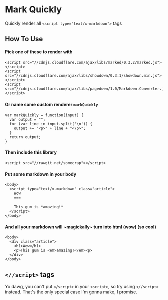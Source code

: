 Mark Quickly
============

Quickly render all `<script type="text/x-markdown">` tags

How To Use
----------

#### Pick one of these to render with

    <script src="//cdnjs.cloudflare.com/ajax/libs/marked/0.3.2/marked.js"></script>
    <script src="//cdnjs.cloudflare.com/ajax/libs/showdown/0.3.1/showdown.min.js"></script>
    <script src="//cdnjs.cloudflare.com/ajax/libs/pagedown/1.0/Markdown.Converter.js"></script>

#### Or name some custom renderer `markQuickly`

    var markQuickly = function(input) {
      var output = "";
      for (var line in input.split('\n')) {
        output += "<p>" + line + "<\p>";
      }
      return output;
    }

#### Then include this library

    <script src="//rawgit.net/somecrap"></script>

#### Put some markdown in your body

    <body>
      <script type="text/x-markdown" class="article">
        Wow
        ===

        This gum is *amazing!*
      </script>
    </body>

#### And all your markdown will ~magickally~ turn into html (wow) (so cool)

    <body>
      <div class="article">
        <h1>Wow</h1>
        <p>This gum is <em>amazing!</em><p>
      </div>
    </body>

`<//script>` tags
-----------------
  
Yo dawg, you can't put `</script>` in your `<script>`, so try using
`<//script>` instead. That's the only special case I'm gonna make, I promise.
